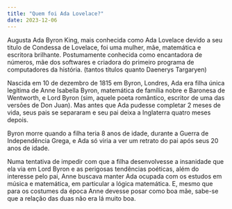 ```yaml
---
title: "Quem foi Ada Lovelace?"
date: 2023-12-06
---
```

Augusta Ada Byron King, mais conhecida como Ada Lovelace devido a seu titulo de Condessa de Lovelace, foi uma mulher, mãe, matemática e escritora brilhante. Postumamente conhecida como encantadora de números, mãe dos softwares e criadora do primeiro programa de computadores da história. (tantos títulos quanto Daenerys Targaryen)

Nascida em 10 de dezembro de 1815 em Byron, Londres, Ada era filha única legítima de Anne Isabella Byron, matemática de família nobre  e Baronesa de Wentworth, e Lord Byron (sim, aquele poeta romântico, escritor de uma das versões de Don Juan). Mas antes que Ada pudesse completar 2 meses de vida, seus pais se separaram e seu pai deixa a Inglaterra quatro meses depois.

Byron morre quando a filha teria 8 anos de idade, durante a Guerra de Independência Grega, e Ada só viria a ver um retrato do pai após seus 20 anos de idade.

Numa tentativa de impedir com que a filha desenvolvesse a insanidade que ela via em Lord Byron e as perigosas tendências poéticas, além do interesse pelo pai, Anne buscava manter Ada ocupada com os estudos em música e matemática, em particular a lógica matemática. E, mesmo que para os costumes da época Anne devesse posar como boa mãe, sabe-se que a relação das duas não era lá muito boa. 
